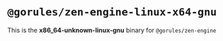 # `@gorules/zen-engine-linux-x64-gnu`

This is the **x86_64-unknown-linux-gnu** binary for `@gorules/zen-engine`
